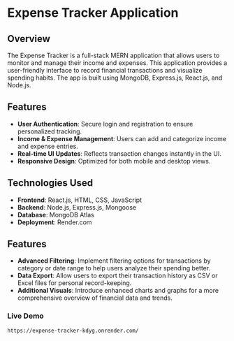 # Expense Tracker Application

## Overview
The Expense Tracker is a full-stack MERN application that allows users to monitor and manage their income and expenses. This application provides a user-friendly interface to record financial transactions and visualize spending habits. The app is built using MongoDB, Express.js, React.js, and Node.js.

## Features
- **User Authentication**: Secure login and registration to ensure personalized tracking.
- **Income & Expense Management**: Users can add and categorize income and expense entries.
- **Real-time UI Updates**: Reflects transaction changes instantly in the UI.
- **Responsive Design**: Optimized for both mobile and desktop views.

## Technologies Used
- **Frontend**: React.js, HTML, CSS, JavaScript
- **Backend**: Node.js, Express.js, Mongoose
- **Database**: MongoDB Atlas
- **Deployment**: Render.com

## Features
- **Advanced Filtering**: Implement filtering options for transactions by category or date range to help users analyze their spending better.
- **Data Export**: Allow users to export their transaction history as CSV or Excel files for personal record-keeping.
- **Additional Visuals**: Introduce enhanced charts and graphs for a more comprehensive overview of financial data and trends.

### Live Demo
    https://expense-tracker-kdyg.onrender.com/